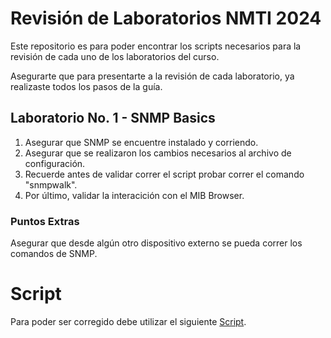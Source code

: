 # Revisión de Laboratorios NMTI 2024

Este repositorio es para poder encontrar los scripts necesarios para la revisión de cada uno de los laboratorios del curso.

Asegurarte que para presentarte a la revisión de cada laboratorio, ya realizaste todos los pasos de la guía.

## Laboratorio No. 1 - SNMP Basics

1. Asegurar que SNMP se encuentre instalado y corriendo.
2. Asegurar que se realizaron los cambios necesarios al archivo de configuración.
3. Recuerde antes de validar correr el script probar correr el comando "snmpwalk".
4. Por último, validar la interacición con el MIB Browser.

### Puntos Extras
Asegurar que desde algún otro dispositivo externo se pueda correr los comandos de SNMP.

# Script
Para poder ser corregido debe utilizar el siguiente [Script](https://github.com/PSI-NMTI/labs2024/blob/main/lab1-nmti2024.sh).
